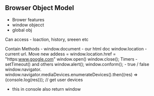 ## Browser Object Model
- Brower features
- window objecct
- global obj

Can access - loaction, history, sreeen etc

Contain Methods - 
window.document - our html doc
window.location - current url. Move new addess = window.location.href = "https:www.google.com"
window.open()
window.close();
Timers - setTimeout() and others
window.alert();
window.conform(); - true / false
window.navigator.
window.navigator.mediaDevices.enumerateDevices().then((res) => {console.log(res)}); // get user devices
- this in console also return window